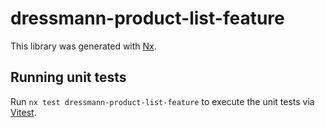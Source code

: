 # dressmann-product-list-feature

This library was generated with [Nx](https://nx.dev).

## Running unit tests

Run `nx test dressmann-product-list-feature` to execute the unit tests via [Vitest](https://vitest.dev/).
